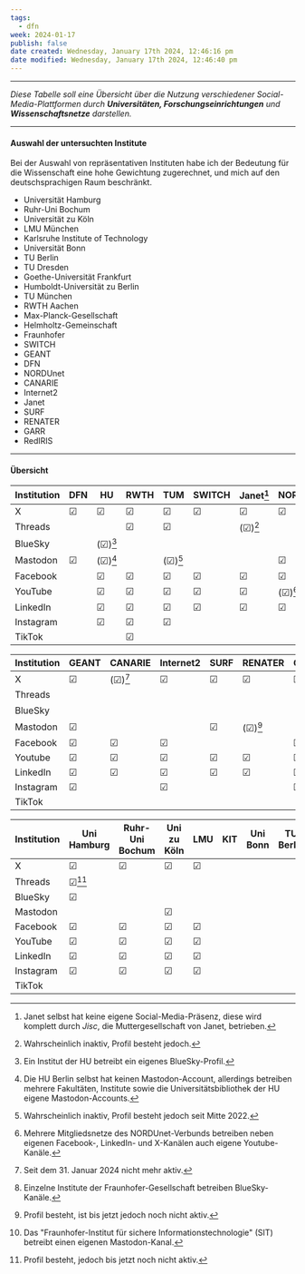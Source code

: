 ```yaml
---
tags:
  - dfn
week: 2024-01-17
publish: false
date created: Wednesday, January 17th 2024, 12:46:16 pm
date modified: Wednesday, January 17th 2024, 12:46:40 pm
---
```

***

*Diese Tabelle soll eine Übersicht über die Nutzung verschiedener Social-Media-Plattformen durch **Universitäten, Forschungseinrichtungen** und **Wissenschaftsnetze** darstellen.*

***
#### Auswahl der untersuchten Institute

Bei der Auswahl von repräsentativen Instituten habe ich der Bedeutung für die Wissenschaft eine hohe Gewichtung zugerechnet, und mich auf den deutschsprachigen Raum beschränkt.

- Universität Hamburg
- Ruhr-Uni Bochum
- Universität zu Köln
- LMU München
- Karlsruhe Institute of Technology
- Universität Bonn
- TU Berlin
- TU Dresden
- Goethe-Universität Frankfurt
- Humboldt-Universität zu Berlin
- TU München
- RWTH Aachen
- Max-Planck-Gesellschaft
- Helmholtz-Gemeinschaft
- Fraunhofer
- SWITCH
- GEANT
- DFN
- NORDUnet
- CANARIE
- Internet2
- Janet
- SURF
- RENATER
- GARR
- RedIRIS

***
<div style="page-break-after: always;"></div>

#### Übersicht

| Institution | DFN | HU | RWTH | TUM | SWITCH | Janet[^2] | NORDUnet | MPG | Helmholtz |
| ---- | ---- | ---- | ---- | ---- | ---- | ---- | ---- | ---- | ---- |
| X | ☑︎ | ☑︎ | ☑︎ | ☑︎ | ☑︎ | ☑︎ | ☑︎ | ☑︎ | ☑︎ |
| Threads |  |  | ☑︎ | ☑︎ |  | (☑︎)[^3] |  |  |  |
| BlueSky |  | (☑︎)[^5] |  |  |  |  |  |  |  |
| Mastodon | ☑︎ | (☑︎)[^1] |  | (☑︎)[^4] |  |  | ☑︎ | ☑︎ | ☑︎ |
| Facebook |  | ☑︎ | ☑︎ | ☑︎ | ☑︎ | ☑︎ | ☑︎ | ☑︎ |  |
| YouTube |  | ☑︎ | ☑︎ | ☑︎ | ☑︎ | ☑︎ | (☑︎)[^6] | ☑︎ | ☑︎ |
| LinkedIn |  | ☑︎ | ☑︎ | ☑︎ | ☑︎ | ☑︎ | ☑︎ |  | ☑︎ |
| Instagram |  | ☑︎ | ☑︎ | ☑︎ |  |  |  |  | ☑︎ |
| TikTok |  |  | ☑︎ |  |  |  |  |  |  |

| Institution | GEANT | CANARIE | Internet2 | SURF | RENATER | GARR | RedIRIS | Fraunhofer |
| ---- | ---- | ---- | ---- | ---- | ---- | ---- | ---- | ---- |
| X | ☑︎ | (☑︎)[^7] | ☑︎ | ☑︎ | ☑︎ | ☑︎ | ☑︎ | ☑︎ |
| Threads |  |  |  |  |  |  |  | ☑︎ |
| BlueSky |  |  |  |  |  |  |  | (☑︎)[^9] |
| Mastodon | ☑︎ |  |  | ☑︎ | (☑︎)[^8] |  |  | (☑︎)[^10] |
| Facebook | ☑︎ | ☑︎ | ☑︎ |  |  | ☑︎ | ☑︎ | ☑︎ |
| Youtube | ☑︎ | ☑︎ | ☑︎ | ☑︎ | ☑︎ | ☑︎ |  | ☑︎ |
| LinkedIn | ☑︎ | ☑︎ | ☑︎ | ☑︎ | ☑︎ | ☑︎ | ☑︎ | ☑︎ |
| Instagram | ☑︎ |  | ☑︎ |  |  | ☑︎ |  |  |
| TikTok |  |  |  |  |  |  |  |  |

| Institution | Uni Hamburg | Ruhr-Uni Bochum | Uni zu Köln | LMU | KIT | Uni Bonn | TU Berlin | TU Dresden |
| ---- | ---- | ---- | ---- | ---- | ---- | ---- | ---- | ---- |
| X | ☑︎ | ☑︎ | ☑︎ | ☑︎ |  |  |  |  |
| Threads | ☑︎[^11] |  |  |  |  |  |  |  |
| BlueSky | ☑︎ |  |  |  |  |  |  |  |
| Mastodon |  |  | ☑︎ |  |  |  |  |  |
| Facebook | ☑︎ | ☑︎ | ☑︎ | ☑︎ |  |  |  |  |
| YouTube | ☑︎ | ☑︎ | ☑︎ | ☑︎ |  |  |  |  |
| LinkedIn | ☑︎ | ☑︎ | ☑︎ | ☑︎ |  |  |  |  |
| Instagram | ☑︎ | ☑︎ | ☑︎ | ☑︎ |  |  |  |  |
| TikTok |  |  |  |  |  |  |  |  |

[^1]: Die HU Berlin selbst hat keinen Mastodon-Account, allerdings betreiben mehrere Fakultäten, Institute sowie die Universitätsbibliothek der HU eigene Mastodon-Accounts.
[^2]: Janet selbst hat keine eigene Social-Media-Präsenz, diese wird komplett durch *Jisc*, die Muttergesellschaft von Janet, betrieben.
[^3]: Wahrscheinlich inaktiv, Profil besteht jedoch.
[^4]: Wahrscheinlich inaktiv, Profil besteht jedoch seit Mitte 2022.
[^5]: Ein Institut der HU betreibt ein eigenes BlueSky-Profil.
[^6]: Mehrere Mitgliedsnetze des NORDUnet-Verbunds betreiben neben eigenen Facebook-, LinkedIn- und X-Kanälen auch eigene Youtube-Kanäle.
[^7]: Seit dem 31. Januar 2024 nicht mehr aktiv.
[^8]: Profil besteht, ist bis jetzt jedoch noch nicht aktiv.
[^9]: Einzelne Institute der Fraunhofer-Gesellschaft betreiben BlueSky-Kanäle.
[^10]: Das "Fraunhofer-Institut für sichere Informationstechnologie" (SIT) betreibt einen eigenen Mastodon-Kanal.
[^11]: Profil besteht, jedoch bis jetzt noch nicht aktiv.